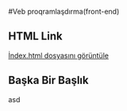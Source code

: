 #Veb proqramlaşdırma(front-end)


## HTML  Link

[İndex.html dosyasını görüntüle](./index.html)

## Başka Bir Başlık
asd
